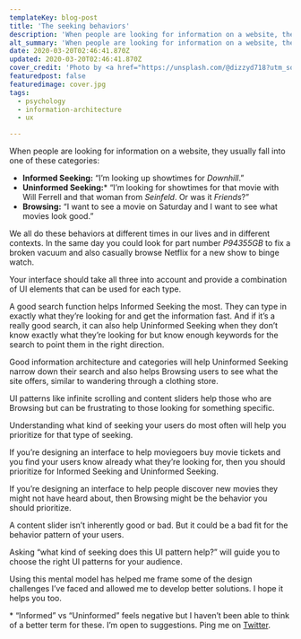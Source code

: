```yaml
---
templateKey: blog-post
title: 'The seeking behaviors'
description: 'When people are looking for information on a website, they usually fall into one of these categories.'
alt_summary: 'When people are looking for information on a website, they usually fall into one of these categories.'
date: 2020-03-20T02:46:41.870Z
updated: 2020-03-20T02:46:41.870Z
cover_credit: 'Photo by <a href="https://unsplash.com/@dizzyd718?utm_source=unsplash&amp;utm_medium=referral&amp;utm_content=creditCopyText">Drew Graham</a> on <a href="https://unsplash.com">Unsplash</a>'
featuredpost: false
featuredimage: cover.jpg
tags:
  - psychology
  - information-architecture
  - ux

---
```


When people are looking for information on a website, they usually fall into one of these categories:

- **Informed Seeking:** “I’m looking up showtimes for *Downhill*.”
- **Uninformed Seeking:*** “I’m looking for showtimes for that movie with Will Ferrell and that woman from *Seinfeld*. Or was it *Friends*?”
- **Browsing:** “I want to see a movie on Saturday and I want to see what movies look good.”

We all do these behaviors at different times in our lives and in different contexts. In the same day you could look for part number *P94355GB* to fix a broken vacuum and also casually browse Netflix for a new show to binge watch.

Your interface should take all three into account and provide a combination of UI elements that can be used for each type.

A good search function helps Informed Seeking the most. They can type in exactly what they’re looking for and get the information fast. And if it’s a really good search, it can also help Uninformed Seeking when they don’t know exactly what they’re looking for but know enough keywords for the search to point them in the right direction.

Good information architecture and categories will help Uninformed Seeking narrow down their search and also helps Browsing users to see what the site offers, similar to wandering through a clothing store.

UI patterns like infinite scrolling and content sliders help those who are Browsing but can be frustrating to those looking for something specific.

Understanding what kind of seeking your users do most often will help you prioritize for that type of seeking.

If you’re designing an interface to help moviegoers buy movie tickets and you find your users know already what they’re looking for, then you should prioritize for Informed Seeking and Uninformed Seeking.

If you’re designing an interface to help people discover new movies they might not have heard about, then Browsing might be the behavior you should prioritize.

A content slider isn’t inherently good or bad. But it could be a bad fit for the behavior pattern of your users.

Asking “what kind of seeking does this UI pattern help?” will guide you to choose the right UI patterns for your audience.

Using this mental model has helped me frame some of the design challenges I’ve faced and allowed me to develop better solutions. I hope it helps you too.

\* “Informed” vs “Uninformed” feels negative but I haven’t been able to think of a better term for these. I’m open to suggestions. Ping me on [Twitter](https://twitter.com/joshwayne).
